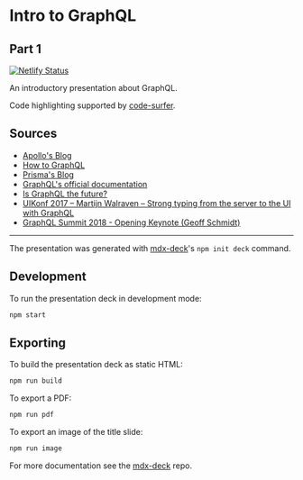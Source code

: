 # Intro to GraphQL

## Part 1

[![Netlify Status](https://api.netlify.com/api/v1/badges/f4115459-eefb-4f9e-a3c3-c9d658761bf8/deploy-status)](https://app.netlify.com/sites/intro-to-graphql/deploys)

An introductory presentation about GraphQL.

Code highlighting supported by [code-surfer](https://github.com/pomber/code-surfer).

## Sources

- [Apollo's Blog](https://blog.apollographql.com)
- [How to GraphQL](https://www.howtographql.com/)
- [Prisma's Blog](https://www.prisma.io/blog)
- [GraphQL's official documentation](https://graphql.org)
- [Is GraphQL the future?](http://artsy.github.io/blog/2018/05/08/is-graphql-the-future/)
- [UIKonf 2017 – Martijn Walraven – Strong typing from the server to the UI with GraphQL](https://www.youtube.com/watch?v=MGHwJ-dH2Os&t=2s)
- [GraphQL Summit 2018 - Opening Keynote (Geoff Schmidt)](https://youtu.be/IjJkAL4RWyQ)

---

The presentation was generated with [mdx-deck][]'s `npm init deck` command.

## Development

To run the presentation deck in development mode:

```sh
npm start
```

## Exporting

To build the presentation deck as static HTML:

```sh
npm run build
```

To export a PDF:

```sh
npm run pdf
```

To export an image of the title slide:

```sh
npm run image
```

For more documentation see the [mdx-deck][] repo.

[mdx-deck]: https://github.com/jxnblk/mdx-deck
